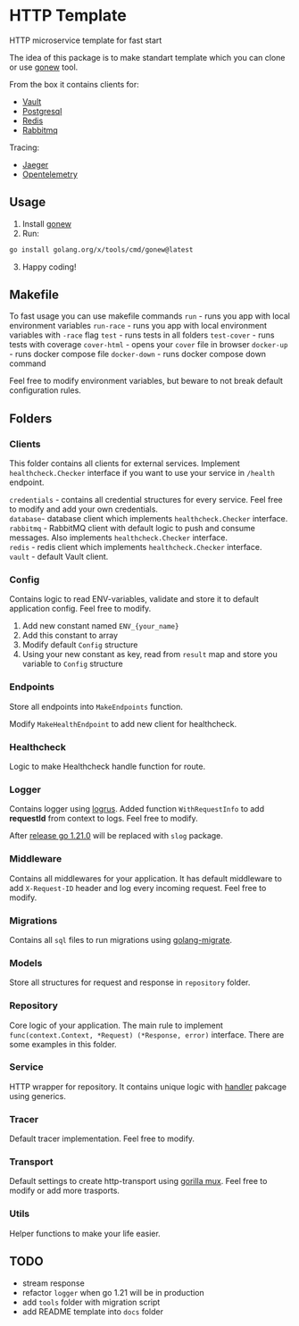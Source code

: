 # HTTP Template

HTTP microservice template for fast start

The idea of this package is to make standart template which you can clone or use [gonew](https://go.dev/blog/gonew) tool.

From the box it contains clients for:
- [Vault](https://www.vaultproject.io/)
- [Postgresql](https://www.postgresql.org/)
- [Redis](https://redis.io/)
- [Rabbitmq](https://www.rabbitmq.com/)

Tracing:
- [Jaeger](https://www.jaegertracing.io/)
- [Opentelemetry](https://opentelemetry.io/)

## Usage
1. Install [gonew](https://go.dev/blog/gonew)
2. Run:
```bash
go install golang.org/x/tools/cmd/gonew@latest
```
3. Happy coding!

## Makefile
To fast usage you can use makefile commands
`run` - runs you app with local environment variables
`run-race` - runs you app with local environment variables with `-race` flag
`test` - runs tests in all folders
`test-cover` - runs tests with coverage
`cover-html` - opens your `cover` file in browser
`docker-up` - runs docker compose file
`docker-down` - runs docker compose down command

Feel free to modify environment variables, but beware to not break default configuration rules.

## Folders
### Clients
This folder contains all clients for external services. Implement `healthcheck.Checker` interface if you want to use your service in `/health` endpoint.

`credentials` - contains all credential structures for every service. Feel free to modify and add your own credentials.  
`database`- database client which implements `healthcheck.Checker` interface.  
`rabbitmq` - RabbitMQ client with default logic to push and consume messages. Also implements `healthcheck.Checker` interface.  
`redis` - redis client which implements `healthcheck.Checker` interface.  
`vault` - default Vault client.

### Config
Contains logic to read ENV-variables, validate and store it to default application config. Feel free to modify.

1. Add new constant named `ENV_{your_name}`
2. Add this constant to array
3. Modify default `Config` structure
4. Using your new constant as key, read from `result` map and store you variable to `Config` structure

### Endpoints
Store all endpoints into `MakeEndpoints` function.

Modify `MakeHealthEndpoint` to add new client for healthcheck.

### Healthcheck
Logic to make Healthcheck handle function for route.

### Logger
Contains logger using [logrus](https://github.com/sirupsen/logrus). Added function `WithRequestInfo` to add **requestId** from context to logs. Feel free to modify.

After [release go 1.21.0](https://tip.golang.org/doc/go1.21#slog) will be replaced with `slog` package.

### Middleware
Contains all middlewares for your application. It has default middleware to add `X-Request-ID` header and log every incoming request. Feel free to modify.

### Migrations
Contains all `sql` files to run migrations using [golang-migrate](https://github.com/golang-migrate/migrate).

### Models
Store all structures for request and response in `repository` folder.

### Repository
Core logic of your application. The main rule to implement `func(context.Context, *Request) (*Response, error)` interface. There are some examples in this folder.

### Service
HTTP wrapper for repository. It contains unique logic with [handler](https://pkg.go.dev/github.com/Moranilt/http_template/utils/handler) pakcage using generics.

### Tracer
Default tracer implementation. Feel free to modify.

### Transport
Default settings to create http-transport using [gorilla mux](https://github.com/gorilla/mux). Feel free to modify or add more trasports.

### Utils
Helper functions to make your life easier.

## TODO
- stream response  
- refactor `logger` when go 1.21 will be in production  
- add `tools` folder with migration script  
- add README template into `docs` folder
